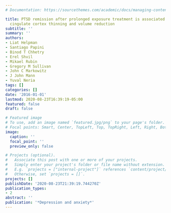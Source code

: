 ```yaml
---
# Documentation: https://sourcethemes.com/academic/docs/managing-content/

title: PTSD remission after prolonged exposure treatment is associated with anterior
  cingulate cortex thinning and volume reduction
subtitle: ''
summary: ''
authors:
- Liat Helpman
- Santiago Papini
- Binod T Chhetry
- Erel Shvil
- Mikael Rubin
- Gregory M Sullivan
- John C Markowitz
- J John Mann
- Yuval Neria
tags: []
categories: []
date: '2016-01-01'
lastmod: 2020-08-23T16:39:19-05:00
featured: false
draft: false

# Featured image
# To use, add an image named `featured.jpg/png` to your page's folder.
# Focal points: Smart, Center, TopLeft, Top, TopRight, Left, Right, BottomLeft, Bottom, BottomRight.
image:
  caption: ''
  focal_point: ''
  preview_only: false

# Projects (optional).
#   Associate this post with one or more of your projects.
#   Simply enter your project's folder or file name without extension.
#   E.g. `projects = ["internal-project"]` references `content/project/deep-learning/index.md`.
#   Otherwise, set `projects = []`.
projects: []
publishDate: '2020-08-23T21:39:19.744270Z'
publication_types:
- 2
abstract: ''
publication: '*Depression and anxiety*'
---
```

